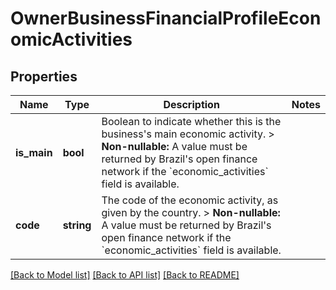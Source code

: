 # OwnerBusinessFinancialProfileEconomicActivities

## Properties
Name | Type | Description | Notes
------------ | ------------- | ------------- | -------------
**is_main** | **bool** | Boolean to indicate whether this is the business&#x27;s main economic activity.  &gt; **Non-nullable:** A value must be returned by Brazil&#x27;s open finance network if the &#x60;economic_activities&#x60; field is available. | 
**code** | **string** | The code of the economic activity, as given by the country.  &gt; **Non-nullable:** A value must be returned by Brazil&#x27;s open finance network if the &#x60;economic_activities&#x60; field is available. | 

[[Back to Model list]](../../README.md#documentation-for-models) [[Back to API list]](../../README.md#documentation-for-api-endpoints) [[Back to README]](../../README.md)

